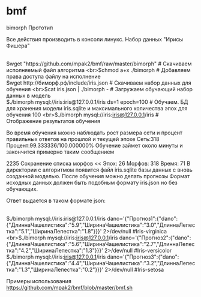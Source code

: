 # bmf
<p>bimorph Прототип

<p>Все действия производить в консоли линукс. Набор данных "Ирисы Фишера"

<br>$wget "https://github.com/mpak2/bmf/raw/master/bimorph" # Скачиваем исполняемый файл алгоритма
<br>$chmod a+x ./bimorph # Добавляем права доступа файлу на исполнение
<br>$wget http://биморф.рф/include/iris.json # Cкачиваем  набор данных для обучения
<br>$cat iris.json | ./bimorph - # Загружаем обучающий набор данных в модель
<br>$./bimorph mysql://iris:iris@127.0.0.1/iris ds=1 epoch=100 # Обучаем. БД для хранения модели iris.sqlite и максимального количества эпох для обучения 100
<br>$./bimorph mysql://iris:iris@127.0.0.1/iris # Отображение результатов обучения

<p>Во время обучения можно наблюдать рост размера сети и процент правильных ответов на прошлой и текущей эпохе
Сеть:318 Процент:99.333336/100.000000%
Обучение займет около минуты и закончится примерно таким сообщением

<p>2235 Сохранение списка морфов << Эпох: 26 Морфов: 318 Время: 71
В директории с алгоритмом появится файл iris.sqlite базы данных с вновь созданной моделью. После обучения можно делать прогнозы
Формат исходных данных должен быть подобным формату iris.json но без обучающих.

<p>Ответ выдается в таком формате json:

<br>$./bimorph mysql://iris:iris@127.0.0.1/iris dano='{"Прогноз1":{"dano":{"ДлиннаЧашелистика":"5.9","ШиринаЧашелистика":"3.0","ДлиннаЛепестка":"5.1","ШиринаЛепестка":"1.8"}}}' 2>/dev/null #Iris-virginica
<br>$./bimorph mysql://iris:iris@127.0.0.1/iris dano='{"Прогноз2":{"dano":{"ДлиннаЧашелистика":"5.6","ШиринаЧашелистика":"2.7","ДлиннаЛепестка":"4.2","ШиринаЛепестка":"1.3"}}}' 2>/dev/null #Iris-versicolor
<br>$./bimorph mysql://iris:iris@127.0.0.1/iris dano='{"Прогноз3":{"dano":{"ДлиннаЧашелистика":"4.4","ШиринаЧашелистика":"3.2","ДлиннаЛепестка":"1.3","ШиринаЛепестка":"0.2"}}}' 2>/dev/null #Iris-setosa

Примеры использования https://github.com/mpak2/bmf/blob/master/bmf.sh
